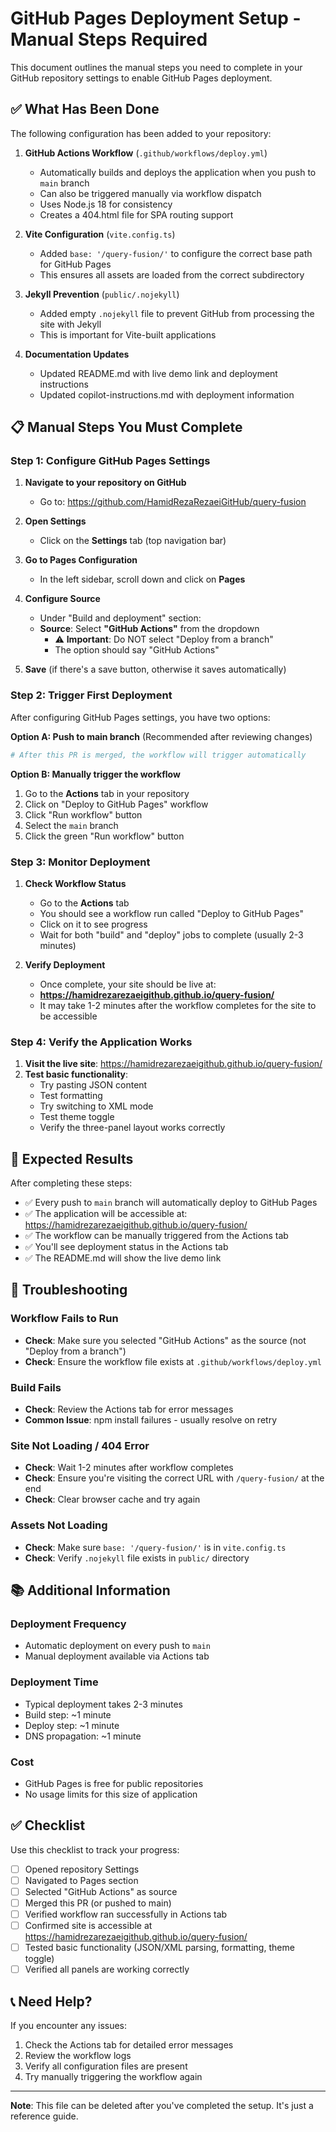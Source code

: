 # GitHub Pages Deployment Setup - Manual Steps Required

This document outlines the manual steps you need to complete in your GitHub repository settings to enable GitHub Pages deployment.

## ✅ What Has Been Done

The following configuration has been added to your repository:

1. **GitHub Actions Workflow** (`.github/workflows/deploy.yml`)
   - Automatically builds and deploys the application when you push to `main` branch
   - Can also be triggered manually via workflow dispatch
   - Uses Node.js 18 for consistency
   - Creates a 404.html file for SPA routing support

2. **Vite Configuration** (`vite.config.ts`)
   - Added `base: '/query-fusion/'` to configure the correct base path for GitHub Pages
   - This ensures all assets are loaded from the correct subdirectory

3. **Jekyll Prevention** (`public/.nojekyll`)
   - Added empty `.nojekyll` file to prevent GitHub from processing the site with Jekyll
   - This is important for Vite-built applications

4. **Documentation Updates**
   - Updated README.md with live demo link and deployment instructions
   - Updated copilot-instructions.md with deployment information

## 📋 Manual Steps You Must Complete

### Step 1: Configure GitHub Pages Settings

1. **Navigate to your repository on GitHub**
   - Go to: https://github.com/HamidRezaRezaeiGitHub/query-fusion

2. **Open Settings**
   - Click on the **Settings** tab (top navigation bar)

3. **Go to Pages Configuration**
   - In the left sidebar, scroll down and click on **Pages**

4. **Configure Source**
   - Under "Build and deployment" section:
   - **Source**: Select **"GitHub Actions"** from the dropdown
     - ⚠️ **Important**: Do NOT select "Deploy from a branch"
     - The option should say "GitHub Actions"

5. **Save** (if there's a save button, otherwise it saves automatically)

### Step 2: Trigger First Deployment

After configuring GitHub Pages settings, you have two options:

**Option A: Push to main branch** (Recommended after reviewing changes)
```bash
# After this PR is merged, the workflow will trigger automatically
```

**Option B: Manually trigger the workflow**
1. Go to the **Actions** tab in your repository
2. Click on "Deploy to GitHub Pages" workflow
3. Click "Run workflow" button
4. Select the `main` branch
5. Click the green "Run workflow" button

### Step 3: Monitor Deployment

1. **Check Workflow Status**
   - Go to the **Actions** tab
   - You should see a workflow run called "Deploy to GitHub Pages"
   - Click on it to see progress
   - Wait for both "build" and "deploy" jobs to complete (usually 2-3 minutes)

2. **Verify Deployment**
   - Once complete, your site should be live at:
   - **https://hamidrezarezaeigithub.github.io/query-fusion/**
   - It may take 1-2 minutes after the workflow completes for the site to be accessible

### Step 4: Verify the Application Works

1. **Visit the live site**: https://hamidrezarezaeigithub.github.io/query-fusion/
2. **Test basic functionality**:
   - Try pasting JSON content
   - Test formatting
   - Try switching to XML mode
   - Test theme toggle
   - Verify the three-panel layout works correctly

## 🎯 Expected Results

After completing these steps:
- ✅ Every push to `main` branch will automatically deploy to GitHub Pages
- ✅ The application will be accessible at: https://hamidrezarezaeigithub.github.io/query-fusion/
- ✅ The workflow can be manually triggered from the Actions tab
- ✅ You'll see deployment status in the Actions tab
- ✅ The README.md will show the live demo link

## 🔧 Troubleshooting

### Workflow Fails to Run
- **Check**: Make sure you selected "GitHub Actions" as the source (not "Deploy from a branch")
- **Check**: Ensure the workflow file exists at `.github/workflows/deploy.yml`

### Build Fails
- **Check**: Review the Actions tab for error messages
- **Common Issue**: npm install failures - usually resolve on retry

### Site Not Loading / 404 Error
- **Check**: Wait 1-2 minutes after workflow completes
- **Check**: Ensure you're visiting the correct URL with `/query-fusion/` at the end
- **Check**: Clear browser cache and try again

### Assets Not Loading
- **Check**: Make sure `base: '/query-fusion/'` is in `vite.config.ts`
- **Check**: Verify `.nojekyll` file exists in `public/` directory

## 📚 Additional Information

### Deployment Frequency
- Automatic deployment on every push to `main`
- Manual deployment available via Actions tab

### Deployment Time
- Typical deployment takes 2-3 minutes
- Build step: ~1 minute
- Deploy step: ~1 minute
- DNS propagation: ~1 minute

### Cost
- GitHub Pages is free for public repositories
- No usage limits for this size of application

## ✅ Checklist

Use this checklist to track your progress:

- [ ] Opened repository Settings
- [ ] Navigated to Pages section
- [ ] Selected "GitHub Actions" as source
- [ ] Merged this PR (or pushed to main)
- [ ] Verified workflow ran successfully in Actions tab
- [ ] Confirmed site is accessible at https://hamidrezarezaeigithub.github.io/query-fusion/
- [ ] Tested basic functionality (JSON/XML parsing, formatting, theme toggle)
- [ ] Verified all panels are working correctly

## 📞 Need Help?

If you encounter any issues:
1. Check the Actions tab for detailed error messages
2. Review the workflow logs
3. Verify all configuration files are present
4. Try manually triggering the workflow again

---

**Note**: This file can be deleted after you've completed the setup. It's just a reference guide.
